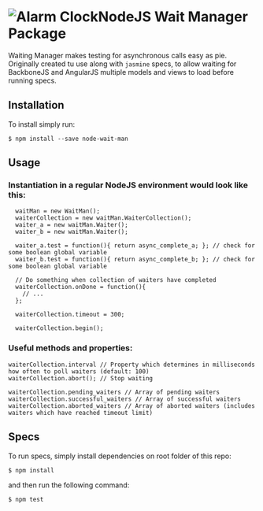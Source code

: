 # ![Alarm Clock](https://cdnjs.cloudflare.com/ajax/libs/fatcow-icons/20130425/FatCow_Icons32x32/clock_.png)NodeJS Wait Manager Package
Waiting Manager makes testing for asynchronous calls easy as pie. Originally created tu use along with `jasmine` specs, to allow waiting for BackboneJS and AngularJS multiple models and views to load before running specs.

## Installation

To install simply run:

`$ npm install --save node-wait-man`

## Usage

### Instantiation in a regular NodeJS environment would look like this:

```
  waitMan = new WaitMan();
  waiterCollection = new waitMan.WaiterCollection();
  waiter_a = new waitMan.Waiter();
  waiter_b = new waitMan.Waiter();
  
  waiter_a.test = function(){ return async_complete_a; }; // check for some boolean global variable
  waiter_b.test = function(){ return async_complete_b; }; // check for some boolean global variable
  
  // Do something when collection of waiters have completed
  waiterCollection.onDone = function(){
    // ...
  };
  
  waiterCollection.timeout = 300;
  
  waiterCollection.begin();
```

### Useful methods and properties:

```
waiterCollection.interval // Property which determines in milliseconds how often to poll waiters (default: 100)
waiterCollection.abort(); // Stop waiting

waiterCollection.pending_waiters // Array of pending waiters
waiterCollection.successful_waiters // Array of successful waiters
waiterCollection.aborted_waiters // Array of aborted waiters (includes waiters which have reached timeout limit)
```

## Specs

To run specs, simply install dependencies on root folder of this repo:

`$ npm install`

and then run the following command:

`$ npm test`
